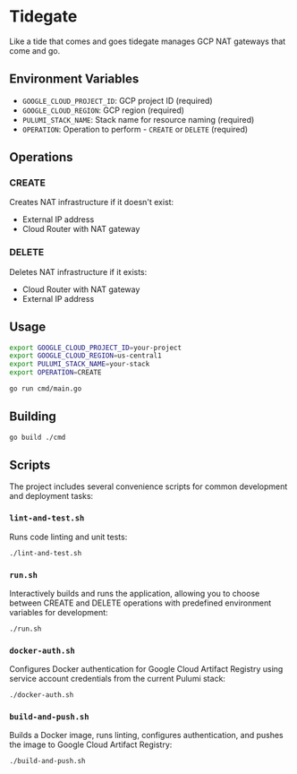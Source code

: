 # Tidegate

Like a tide that comes and goes tidegate manages GCP NAT gateways that come and go.

## Environment Variables

- `GOOGLE_CLOUD_PROJECT_ID`: GCP project ID (required)
- `GOOGLE_CLOUD_REGION`: GCP region (required)
- `PULUMI_STACK_NAME`: Stack name for resource naming (required)
- `OPERATION`: Operation to perform - `CREATE` or `DELETE` (required)

## Operations

### CREATE
Creates NAT infrastructure if it doesn't exist:
- External IP address
- Cloud Router with NAT gateway

### DELETE
Deletes NAT infrastructure if it exists:
- Cloud Router with NAT gateway
- External IP address

## Usage

```bash
export GOOGLE_CLOUD_PROJECT_ID=your-project
export GOOGLE_CLOUD_REGION=us-central1
export PULUMI_STACK_NAME=your-stack
export OPERATION=CREATE

go run cmd/main.go
```

## Building

```bash
go build ./cmd
```

## Scripts

The project includes several convenience scripts for common development and deployment tasks:

### `lint-and-test.sh`
Runs code linting and unit tests:
```bash
./lint-and-test.sh
```

### `run.sh`
Interactively builds and runs the application, allowing you to choose between CREATE and DELETE operations with predefined environment variables for development:
```bash
./run.sh
```

### `docker-auth.sh`
Configures Docker authentication for Google Cloud Artifact Registry using service account credentials from the current Pulumi stack:
```bash
./docker-auth.sh
```

### `build-and-push.sh`
Builds a Docker image, runs linting, configures authentication, and pushes the image to Google Cloud Artifact Registry:
```bash
./build-and-push.sh
```
